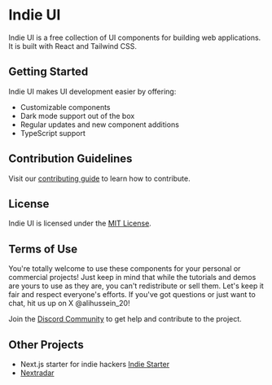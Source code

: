 # Indie UI

Indie UI is a free collection of UI components for building web applications. It is built with React and Tailwind CSS.

## Getting Started

Indie UI makes UI development easier by offering:

- Customizable components
- Dark mode support out of the box
- Regular updates and new component additions
- TypeScript support

## Contribution Guidelines

Visit our [contributing guide](https://github.com/Ali-hussein-dev/indie-ui/blob/main/CONTRIBUTING.md) to learn how to contribute.

## License

Indie UI is licensed under the [MIT License](https://github.com/Ali-hussein-dev/indie-ui/blob/main/LICENSE.md).

## Terms of Use

You're totally welcome to use these components for your personal or commercial projects! Just keep in mind that while the tutorials and demos are yours to use as they are, you can't redistribute or sell them. Let's keep it fair and respect everyone's efforts. If you've got questions or just want to chat, hit us up on X @alihussein_20!

Join the [Discord Community](https://discord.gg/gZMBUAvpBU) to get help and contribute to the project.

## Other Projects

- Next.js starter for indie hackers [Indie Starter](https://indie-starter.dev?ref=github-iui)
- [Nextradar](https://nextradar.dev/ref=github-iui)